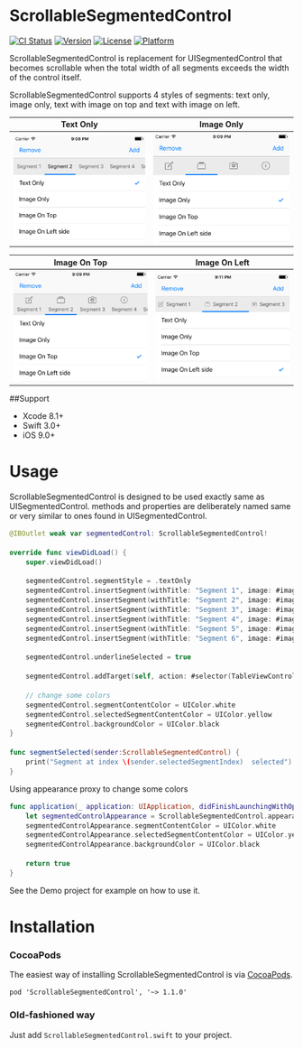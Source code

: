 # ScrollableSegmentedControl

[![CI Status](https://travis-ci.org/GocePetrovski/ScrollableSegmentedControl.svg?branch=master)](https://travis-ci.org/GocePetrovski/ScrollableSegmentedControl)
[![Version](https://img.shields.io/cocoapods/v/ScrollableSegmentedControl.svg?style=flat)](http://cocoadocs.org/docsets/ScrollableSegmentedControl)
[![License](https://img.shields.io/cocoapods/l/ScrollableSegmentedControl.svg?style=flat)](http://cocoadocs.org/docsets/ScrollableSegmentedControl)
[![Platform](https://img.shields.io/cocoapods/p/ScrollableSegmentedControl.svg?style=flat)](http://cocoadocs.org/docsets/ScrollableSegmentedControl)

ScrollableSegmentedControl is replacement for UISegmentedControl that becomes scrollable when the total width of all segments exceeds the width of the control itself. 

ScrollableSegmentedControl supports 4 styles of segments: text only, image only, text with image on top and text with image on left. 

|           Text Only           |           Image Only            |
|-------------------------------|---------------------------------|
|![Demo](Demo/text_only.png)    |![Demo](Demo/image_only.png)     |


|           Image On Top        |           Image On Left         |
|-------------------------------|---------------------------------|
|![Demo](Demo/image_on_top.png) |![Demo](Demo/image_on_left.png)  |



##Support

- Xcode 8.1+
- Swift 3.0+
- iOS 9.0+


# Usage

ScrollableSegmentedControl is designed to be used exactly same as UISegmentedControl. methods and properties are deliberately named same or very similar to ones found in UISegmentedControl.

```swift
@IBOutlet weak var segmentedControl: ScrollableSegmentedControl!
    
override func viewDidLoad() {
    super.viewDidLoad()

    segmentedControl.segmentStyle = .textOnly
    segmentedControl.insertSegment(withTitle: "Segment 1", image: #imageLiteral(resourceName: "segment-1"), at: 0)
	segmentedControl.insertSegment(withTitle: "Segment 2", image: #imageLiteral(resourceName: "segment-2"), at: 1)
    segmentedControl.insertSegment(withTitle: "Segment 3", image: #imageLiteral(resourceName: "segment-3"), at: 2)
    segmentedControl.insertSegment(withTitle: "Segment 4", image: #imageLiteral(resourceName: "segment-4"), at: 3)
    segmentedControl.insertSegment(withTitle: "Segment 5", image: #imageLiteral(resourceName: "segment-5"), at: 4)
    segmentedControl.insertSegment(withTitle: "Segment 6", image: #imageLiteral(resourceName: "segment-6"), at: 5)
        
    segmentedControl.underlineSelected = true
        
    segmentedControl.addTarget(self, action: #selector(TableViewController.segmentSelected(sender:)), for: .valueChanged)

    // change some colors 
    segmentedControl.segmentContentColor = UIColor.white
    segmentedControl.selectedSegmentContentColor = UIColor.yellow
    segmentedControl.backgroundColor = UIColor.black
}
    
func segmentSelected(sender:ScrollableSegmentedControl) {
    print("Segment at index \(sender.selectedSegmentIndex)  selected")
}
```

Using appearance proxy to change some colors

```swift
func application(_ application: UIApplication, didFinishLaunchingWithOptions launchOptions: [UIApplicationLaunchOptionsKey: Any]?) -> Bool {
    let segmentedControlAppearance = ScrollableSegmentedControl.appearance()
    segmentedControlAppearance.segmentContentColor = UIColor.white
    segmentedControlAppearance.selectedSegmentContentColor = UIColor.yellow
    segmentedControlAppearance.backgroundColor = UIColor.black

    return true
}
```

See the Demo project for example on how to use it. 


# Installation

### CocoaPods
The easiest way of installing ScrollableSegmentedControl is via [CocoaPods](http://cocoapods.org/). 

```
pod 'ScrollableSegmentedControl', '~> 1.1.0'
```

### Old-fashioned way
Just add `ScrollableSegmentedControl.swift` to your project.

